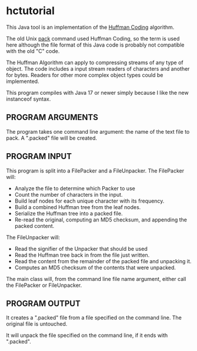 hctutorial
==========

This Java tool is an implementation of the [Huffman Coding](https://en.wikipedia.org/wiki/Huffman_coding)
algorithm.

The old Unix [pack](https://www.unix.com/man-page/linux/1/pack/) command
used Huffman Coding, so the term is used here although the file
format of this Java code is probably not compatible with the old "C" code.

The Huffman Algorithm can apply to compressing streams of any type of object.
The code includes a input stream readers of characters and another for bytes.
Readers for other more complex object types could be implemented.

This program compiles with Java 17 or newer simply because I like the new instanceof syntax.

PROGRAM ARGUMENTS
-----------------
The program takes one command line argument: the name of the text file to pack. A ".packed" file will be created.

PROGRAM INPUT
-------------
This program is split into a FilePacker and a FileUnpacker.
The FilePacker will:

- Analyze the file to determine which Packer to use
- Count the number of characters in the input.
- Build leaf nodes for each unique character with its frequency.
- Build a combined Huffman tree from the leaf nodes.
- Serialize the Huffman tree into a packed file.
- Re-read the original, computing an MD5 checksum, and appending the packed content.

The FileUnpacker will:
- Read the signifier of the Unpacker that should be used
- Read the Huffman tree back in from the file just written.
- Read the content from the remainder of the packed file and unpacking it.
- Computes an MD5 checksum of the contents that were unpacked.

The main class will, from the command line file name argument, either call the FilePacker or FileUnpacker.

PROGRAM OUTPUT
--------------
It creates a ".packed" file from a file specified on the command line.
The original file is untouched.

It will unpack the file specified on the command line, if it ends with ".packed".
